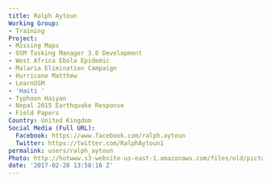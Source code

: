 ```yaml
---
title: Ralph Aytoun
Working Group:
- Training
Project:
- Missing Maps
- OSM Tasking Manager 3.0 Development
- West Africa Ebola Epidemic
- Malaria Elimination Campaign
- Hurricane Matthew
- LearnOSM
- 'Haiti '
- Typhoon Haiyan
- Nepal 2015 Earthquake Response
- Field Papers
Country: United Kingdom
Social Media (Full URL):
  Facebook: https://www.facebook.com/ralph.aytoun
  Twitter: https://twitter.com/RalphAytoun1
permalink: users/ralph_aytoun
Photo: http://hotwww.s3-website-us-east-1.amazonaws.com/files/old/pictures/picture-366-1488296375.jpg
date: '2017-02-28 13:58:16 Z'
---
```


